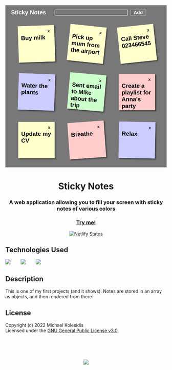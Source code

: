 <div align="center">
  <img src="./screenshots/sticky-notes.png">
  <h1>Sticky Notes</h1>
  
  <h3>A web application allowing you to fill your screen with sticky notes of various colors</h3>

  <a href="https://sticky-notesjs.netlify.app/"><h3>Try me!</h3></a>

  [![Netlify Status](https://api.netlify.com/api/v1/badges/08cee434-3817-4957-9754-d496765ea8e9/deploy-status)](https://app.netlify.com/sites/sticky-notesjs/deploys)

</div>
  
  

## Technologies Used

<a href="https://en.wikipedia.org/wiki/JavaScript"><img src="https://github.com/michaelkolesidis/tech-icons/blob/main/icons/javascript/javascript-original.svg" height="50px" /></a>
&nbsp;&nbsp;&nbsp;&nbsp;&nbsp;&nbsp;
<a href="https://en.wikipedia.org/wiki/CSS"><img src="https://github.com/michaelkolesidis/tech-icons/blob/main/icons/css3/css3-plain.svg" height="50px" /></a>
&nbsp;&nbsp;&nbsp;&nbsp;&nbsp;&nbsp;
<img src="https://github.com/michaelkolesidis/tech-icons/blob/main/icons/html5/html5-plain.svg" height="50px" />




## Description

<p>This is one of my first projects (and it shows). Notes are stored in an array as objects, and then rendered from there.</p>



## License

Copyright (c) 2022 Michael Kolesidis<br>
Licensed under the [GNU General Public License v3.0](https://github.com/michaelkolesidis/sticky-notes/blob/main/LICENSE).



<br>
<br>



[//]: # (Free Software)
<div align="center">
  <br>
  <br>
  <a href="https://github.com/michaelkolesidis/made-with-linux" target="_blank"><img src="https://upload.wikimedia.org/wikipedia/commons/thumb/f/f9/Made_with_Linux.png/240px-Made_with_Linux.png"></a>
</div>

